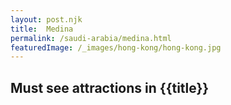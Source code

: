 ```yaml
---
layout: post.njk
title:  Medina
permalink: /saudi-arabia/medina.html
featuredImage: /_images/hong-kong/hong-kong.jpg
---
```

## Must see attractions in {{title}}